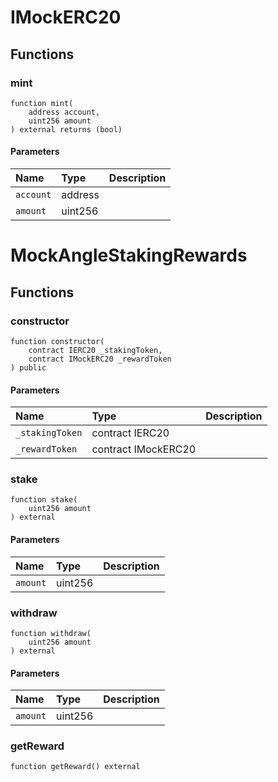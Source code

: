 # IMockERC20

## Functions

### mint

```solidity
function mint(
    address account,
    uint256 amount
) external returns (bool)
```

#### Parameters

| Name | Type | Description |
| :--- | :--- | :---------- |
| `account` | address |  |
| `amount` | uint256 |  |

# MockAngleStakingRewards

## Functions

### constructor

```solidity
function constructor(
    contract IERC20 _stakingToken,
    contract IMockERC20 _rewardToken
) public
```

#### Parameters

| Name | Type | Description |
| :--- | :--- | :---------- |
| `_stakingToken` | contract IERC20 |  |
| `_rewardToken` | contract IMockERC20 |  |

### stake

```solidity
function stake(
    uint256 amount
) external
```

#### Parameters

| Name | Type | Description |
| :--- | :--- | :---------- |
| `amount` | uint256 |  |

### withdraw

```solidity
function withdraw(
    uint256 amount
) external
```

#### Parameters

| Name | Type | Description |
| :--- | :--- | :---------- |
| `amount` | uint256 |  |

### getReward

```solidity
function getReward() external
```

